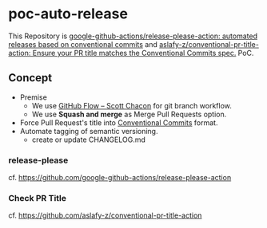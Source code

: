 # poc-auto-release

This Repository is [google-github-actions/release-please-action: automated releases based on conventional commits](https://github.com/google-github-actions/release-please-action) and [aslafy-z/conventional-pr-title-action: Ensure your PR title matches the Conventional Commits spec.](https://github.com/aslafy-z/conventional-pr-title-action) PoC.


## Concept

- Premise
	- We use [GitHub Flow – Scott Chacon](http://scottchacon.com/2011/08/31/github-flow.html) for git branch workflow.
	- We use **Squash and merge** as Merge Pull Requests option.
- Force Pull Request's title into [Conventional Commits](https://www.conventionalcommits.org/en/v1.0.0/) format.
- Automate tagging of semantic versioning.
    - create or update CHANGELOG.md

### release-please

cf. https://github.com/google-github-actions/release-please-action

### Check PR Title

cf. https://github.com/aslafy-z/conventional-pr-title-action
